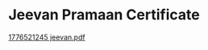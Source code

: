 # Jeevan Pramaan Certificate

[1776521245 jeevan.pdf](../files/a20a527e-8372-442c-b8bd-96e13ef8a986.pdf)
